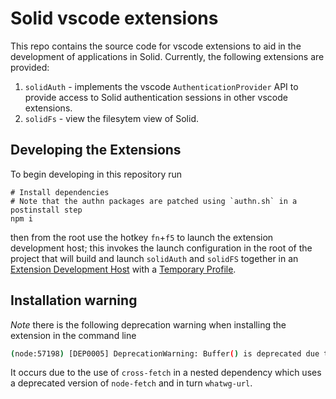 # Solid vscode extensions

This repo contains the source code for vscode extensions to aid in the development of applications in Solid. Currently, the following extensions are provided:

1. `solidAuth` - implements the vscode `AuthenticationProvider` API to provide access to Solid authentication sessions in other vscode extensions.
2. `solidFs` - view the filesytem view of Solid.

## Developing the Extensions

To begin developing in this repository run

```
# Install dependencies
# Note that the authn packages are patched using `authn.sh` in a postinstall step
npm i
```

then from the root use the hotkey `fn`+`f5` to launch the extension development host; this invokes the launch configuration in the root of the project that will build and launch `solidAuth` and `solidFS` together in an [Extension Development Host](https://code.visualstudio.com/api/advanced-topics/extension-host) with a [Temporary Profile](https://code.visualstudio.com/updates/v1_72#_extension-debugging-in-a-clean-environment).

<!-- (what follows is the required steps before we had a good launch config)
## Setup

```shell
# Install packages
npm install

# Build the local packages
npm run build

# Build the extensions
npm run package

# Link solidauth to any other extensions that
# require it in their environment (such as solidfs)
npm run solidauth:install
```

_Note_ If you make changes to `solidauth` and want to test the changes in another package make sure to re-run

```shell
npm run package
npm run solidauth:install
```

## Testing an extension

To test an extension, open the folder for the extension in vscode (e.g. by running `code ./extensions/solidfs`) and
then run `fn`+`F5` to open the extension development environment.

## SolidFS Quickstart

To quickly get started testing the solidfs extension run the following commands:

```shell
gh repo clone inrupt/vscode-extension-solidfs
cd ./vscode-extension-solidfs
npm install
npm run build
npm run package
npm run solidauth:install
code ./extensions/solidfs/
```

and then press `fn`+`F5` in the new vscode window that is opened.

_or_

```shell
gh repo clone inrupt/vscode-extension-solidfs
cd ./vscode-extension-solidfs
npm run predev:solidfs
```

and then press `fn`+`F5` in the new vscode window that is opened.

## Additional (temporary) development workaround

Because the [`--extensions-dir` option to code cli is ignored in ^1.74.0 of vscode](https://github.com/microsoft/vscode/issues/169035) the `solidauth:install` command does not work as expected; and so solidfs development will not work without *globally* installing the `solidauth` extension. If you need to do this run the following from the project root

```
npm run solidauth:global:install
```

to install the `solidauth` package after running the above commands. Note - this *will* override your installation of `solidauth` from the vscode marketplace if you have one.

To cleanup after development, run

```
npm run solidauth:global:uninstall
```

__Though unlikely it may be that this was part of [an intentional change in vscode behaviour](https://github.com/microsoft/vscode/issues/166147#issuecomment-1313717266).__ If this is the case we will need to update our test launch configuration files to account for this.

## authn dependencies

We have had to customise the authentication libraries to handle session management in vscode. The following 2 files
have been modified compared to the source code for the authn libraries

core/src/authenticatedFetch/fetchFactory - removed token refreshing functionality
node/src/login/oidc/incomingRedirectHandler/AuthCodeRedirectHandler -
ensure refresh token and access_token are saved to storage

In each case comments starting with "===" have been added to indicate where the files deviate from the original authn
libraries
-->

## Installation warning

_Note_ there is the following deprecation warning when installing the extension in the command line

```bash
(node:57198) [DEP0005] DeprecationWarning: Buffer() is deprecated due to security and usability issues. Please use the Buffer.alloc(), Buffer.allocUnsafe(), or Buffer.from() methods instead.
```

It occurs due to the use of `cross-fetch` in a nested dependency which uses a deprecated version of `node-fetch` and in turn `whatwg-url`.
